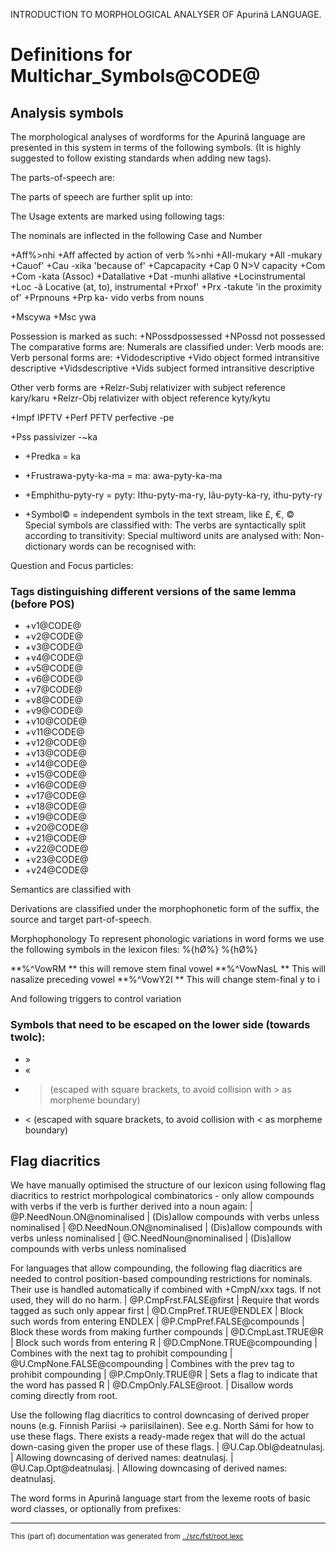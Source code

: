 
INTRODUCTION TO MORPHOLOGICAL ANALYSER OF Apurinã LANGUAGE.


# Definitions for Multichar_Symbols@CODE@

## Analysis symbols
The morphological analyses of wordforms for the Apurinã
language are presented in this system in terms of the following symbols.
(It is highly suggested to follow existing standards when adding new tags).

The parts-of-speech are:

The parts of speech are further split up into:

The Usage extents are marked using following tags:

The nominals are inflected in the following Case and Number

+Aff%>nhi  +Aff   affected by action of verb %>nhi
+All-mukary  +All	    -mukary
+Cauof'  +Cau	    -xika 'because of'
+Capcapacity  +Cap	    0 N>V capacity
+Com  +Com   -kata  (Assoc) 
+Datallative  +Dat   -munhi allative
+Locinstrumental  +Loc   -ã Locative (at, to), instrumental
+Prxof'  +Prx   -takute 'in the proximity of'
+Prpnouns  +Prp   ka- vido verbs from nouns


+Mscywa  +Msc   ywa

Possession is marked as such:
+NPossdpossessed  +NPossd   not possessed
The comparative forms are:
Numerals are classified under:
Verb moods are:
Verb personal forms are:
+Vidodescriptive  +Vido   object formed intransitive descriptive
+Vidsdescriptive  +Vids   subject formed intransitive descriptive

Other verb forms are
 +Relzr-Subj   relativizer with subject reference kary/karu
 +Relzr-Obj    relativizer with object reference kyty/kytu

 +Impf        IPFTV
 +Perf        PFTV perfective -pe


 +Pss	       passivizer -~ka
* +Predka = ka
* +Frustrawa-pyty-ka-ma = ma: awa-pyty-ka-ma
* +Emphithu-pyty-ry = pyty: Ithu-pyty-ma-ry, Iãu-pyty-ka-ry, ithu-pyty-ry

* +Symbol© = independent symbols in the text stream, like £, €, ©
Special symbols are classified with:
The verbs are syntactically split according to transitivity:
Special multiword units are analysed with:
Non-dictionary words can be recognised with:

Question and Focus particles:


### Tags distinguishing different versions of the same lemma (before POS)
* +v1@CODE@
* +v2@CODE@
* +v3@CODE@
* +v4@CODE@
* +v5@CODE@
* +v6@CODE@
* +v7@CODE@
* +v8@CODE@
* +v9@CODE@
* +v10@CODE@
* +v11@CODE@
* +v12@CODE@
* +v13@CODE@
* +v14@CODE@
* +v15@CODE@
* +v16@CODE@
* +v17@CODE@
* +v18@CODE@
* +v19@CODE@
* +v20@CODE@
* +v21@CODE@
* +v22@CODE@
* +v23@CODE@
* +v24@CODE@

Semantics are classified with



Derivations are classified under the morphophonetic form of the suffix, the
source and target part-of-speech.

Morphophonology
To represent phonologic variations in word forms we use the following
symbols in the lexicon files:
%{hØ%} %{hØ%}  

 **%^VowRM  ** this will remove stem final vowel
 **%^VowNasL ** This will nasalize preceding vowel
 **%^VowY2I ** This will change stem-final y to i


And following triggers to control variation

### Symbols that need to be escaped on the lower side (towards twolc):

* »
* «
* > (escaped with square brackets, to avoid collision with > as morpheme boundary)
* < (escaped with square brackets, to avoid collision with < as morpheme boundary)


## Flag diacritics
We have manually optimised the structure of our lexicon using following
flag diacritics to restrict morhpological combinatorics - only allow compounds
with verbs if the verb is further derived into a noun again:
|  @P.NeedNoun.ON@nominalised | (Dis)allow compounds with verbs unless nominalised
|  @D.NeedNoun.ON@nominalised | (Dis)allow compounds with verbs unless nominalised
|  @C.NeedNoun@nominalised | (Dis)allow compounds with verbs unless nominalised

For languages that allow compounding, the following flag diacritics are needed
to control position-based compounding restrictions for nominals. Their use is
handled automatically if combined with +CmpN/xxx tags. If not used, they will
do no harm.
|  @P.CmpFrst.FALSE@first | Require that words tagged as such only appear first
|  @D.CmpPref.TRUE@ENDLEX | Block such words from entering ENDLEX
|  @P.CmpPref.FALSE@compounds | Block these words from making further compounds
|  @D.CmpLast.TRUE@R | Block such words from entering R
|  @D.CmpNone.TRUE@compounding | Combines with the next tag to prohibit compounding
|  @U.CmpNone.FALSE@compounding | Combines with the prev tag to prohibit compounding
|  @P.CmpOnly.TRUE@R | Sets a flag to indicate that the word has passed R
|  @D.CmpOnly.FALSE@root. | Disallow words coming directly from root.

Use the following flag diacritics to control downcasing of derived proper
nouns (e.g. Finnish Pariisi -> pariisilainen). See e.g. North Sámi for how to use
these flags. There exists a ready-made regex that will do the actual down-casing
given the proper use of these flags.
|  @U.Cap.Obl@deatnulasj. | Allowing downcasing of derived names: deatnulasj.
|  @U.Cap.Opt@deatnulasj. | Allowing downcasing of derived names: deatnulasj.


















The word forms in Apurinã language start from the lexeme roots of basic
word classes, or optionally from prefixes:



* * *
<small>This (part of) documentation was generated from [../src/fst/root.lexc](http://github.com/giellalt/lang-apu/blob/main/../src/fst/root.lexc)</small>